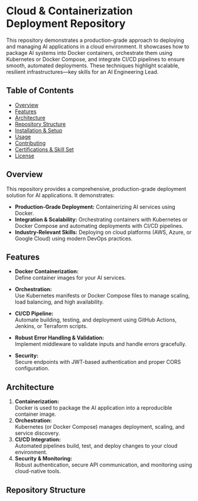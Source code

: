 # Cloud & Containerization Deployment Repository

This repository demonstrates a production-grade approach to deploying and managing AI applications in a cloud environment. It showcases how to package AI systems into Docker containers, orchestrate them using Kubernetes or Docker Compose, and integrate CI/CD pipelines to ensure smooth, automated deployments. These techniques highlight scalable, resilient infrastructures—key skills for an AI Engineering Lead.

## Table of Contents

- [Overview](#overview)
- [Features](#features)
- [Architecture](#architecture)
- [Repository Structure](#repository-structure)
- [Installation & Setup](#installation--setup)
- [Usage](#usage)
- [Contributing](#contributing)
- [Certifications & Skill Set](#certifications--skill-set)
- [License](#license)

## Overview

This repository provides a comprehensive, production-grade deployment solution for AI applications. It demonstrates:
- **Production-Grade Deployment:** Containerizing AI services using Docker.
- **Integration & Scalability:** Orchestrating containers with Kubernetes or Docker Compose and automating deployments with CI/CD pipelines.
- **Industry-Relevant Skills:** Deploying on cloud platforms (AWS, Azure, or Google Cloud) using modern DevOps practices.

## Features

- **Docker Containerization:**  
  Define container images for your AI services.
  
- **Orchestration:**  
  Use Kubernetes manifests or Docker Compose files to manage scaling, load balancing, and high availability.

- **CI/CD Pipeline:**  
  Automate building, testing, and deployment using GitHub Actions, Jenkins, or Terraform scripts.

- **Robust Error Handling & Validation:**  
  Implement middleware to validate inputs and handle errors gracefully.

- **Security:**  
  Secure endpoints with JWT-based authentication and proper CORS configuration.

## Architecture

1. **Containerization:**  
   Docker is used to package the AI application into a reproducible container image.
2. **Orchestration:**  
   Kubernetes (or Docker Compose) manages deployment, scaling, and service discovery.
3. **CI/CD Integration:**  
   Automated pipelines build, test, and deploy changes to your cloud environment.
4. **Security & Monitoring:**  
   Robust authentication, secure API communication, and monitoring using cloud-native tools.

## Repository Structure

